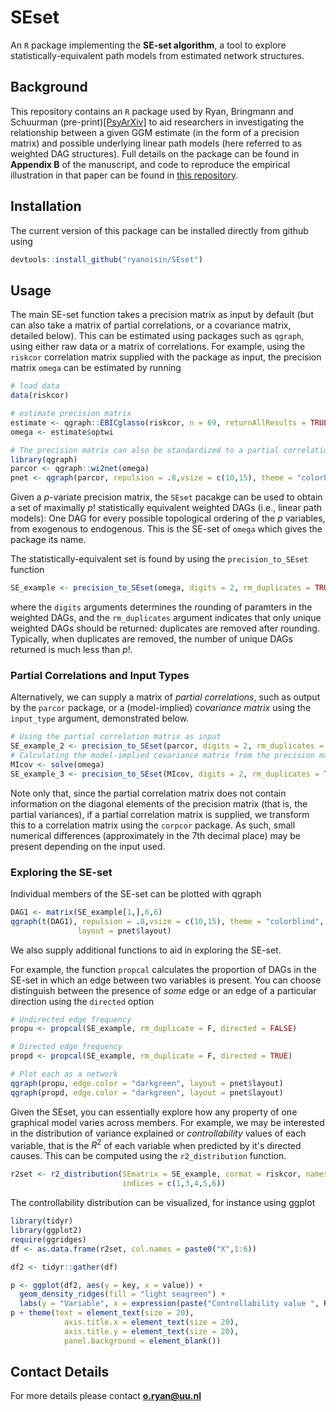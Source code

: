 
# SEset
An `R` package implementing the **SE-set algorithm**, a tool to explore statistically-equivalent path models from estimated network structures.

## Background
This repository contains an `R` package used by Ryan, Bringmann and Schuurman (pre-print)[[PsyArXiv]](https://psyarxiv.com/ryg69/) to aid researchers in 
investigating the relationship between a given GGM estimate (in the form of a precision matrix) and possible underlying linear path models 
(here referred to as weighted DAG structures). Full details on the package can be found in **Appendix B** of the manuscript, and code to reproduce the empirical illustration in that paper can be found in [this repository](https://github.com/ryanoisin/CausalHypotheses).

## Installation
The current version of this package can be installed directly from github using
```r
devtools::install_github("ryanoisin/SEset")
```

## Usage
The main SE-set function takes a precision matrix as input by default (but can also take a matrix of partial correlations, or a covariance matrix, detailed below). This can be estimated using packages such as `qgraph`, using either raw data or a matrix of correlations. For example, using the `riskcor` correlation matrix supplied with the package as input, the precision matrix `omega` can be estimated by running
```r
# load data
data(riskcor)

# estimate precision matrix
estimate <- qgraph::EBICglasso(riskcor, n = 69, returnAllResults = TRUE)
omega <- estimate$optwi

# The precision matrix can also be standardized to a partial correlation matrix, and plotted as a network
library(qgraph)
parcor <- qgraph::wi2net(omega)
pnet <- qgraph(parcor, repulsion = .8,vsize = c(10,15), theme = "colorblind", fade = F)
```

Given a $p$-variate precision matrix, the `SEset` pacakge can be used to obtain a set of maximally $p!$ statistically equivalent weighted DAGs (i.e., linear path models): One DAG for every possible topological ordering of the $p$ variables, from exogenous to endogenous. This is the SE-set of `omega` which gives the package its name.

The statistically-equivalent set is found by using the `precision_to_SEset` function

```r
SE_example <- precision_to_SEset(omega, digits = 2, rm_duplicates = TRUE)

```
where the `digits` arguments determines the rounding of paramters in the weighted DAGs, and the `rm_duplicates` argument indicates that only unique weighted DAGs should be returned: duplicates are removed after rounding. Typically, when duplicates are removed, the number of unique DAGs returned is much less than $p!$.

### Partial Correlations and Input Types
Alternatively, we can supply a matrix of *partial correlations*, such as output by the `parcor` package, or a (model-implied) *covariance matrix* using the `input_type` argument, demonstrated below.

```r
# Using the partial correlation matrix as input
SE_example_2 <- precision_to_SEset(parcor, digits = 2, rm_duplicates = TRUE, input_type = "parcor")
# Calculating the model-implied covariance matrix from the precision matrix
MIcov <- solve(omega)
SE_example_3 <- precision_to_SEset(MIcov, digits = 2, rm_duplicates = TRUE, input_type = "MIcov")

```
Note only that, since the partial correlation matrix does not contain information on the diagonal elements of the precision matrix (that is, the partial variances), if a partial correlation matrix is supplied, we transform this to a correlation matrix using the `corpcor` package. As such, small numerical differences (approximately in the 7th decimal place) may be present depending on the input used. 


### Exploring the SE-set

Individual members of the SE-set can be plotted with qgraph

```r
DAG1 <- matrix(SE_example[1,],6,6)
qgraph(t(DAG1), repulsion = .8,vsize = c(10,15), theme = "colorblind", fade = F,
               layout = pnet$layout)

```
We also supply additional functions to aid in exploring the SE-set. 

For example, the function `propcal` calculates the proportion of DAGs in the SE-set in which an edge between two variables is present. You can choose distinguish between the presence of *some* edge or an edge of a particular direction using the `directed` option

```r
# Undirected edge frequency 
propu <- propcal(SE_example, rm_duplicate = F, directed = FALSE)

# Directed edge frequency
propd <- propcal(SE_example, rm_duplicate = F, directed = TRUE)

# Plot each as a network
qgraph(propu, edge.color = "darkgreen", layout = pnet$layout)
qgraph(propd, edge.color = "darkgreen", layout = pnet$layout)
```

Given the SEset, you can essentially explore how any property of one graphical model varies across members. For example, we may be interested in the distribution of variance explained or *controllability* values of each variable, that is the $R^2$ of each variable when predicted by it's directed causes. This can be computed using the `r2_distribution` function.

```r
r2set <- r2_distribution(SEmatrix = SE_example, cormat = riskcor, names = NULL,
                         indices = c(1,3,4,5,6))
```

The controllability distribution can be visualized, for instance using ggplot
```r 
library(tidyr)
library(ggplot2)
require(ggridges)
df <- as.data.frame(r2set, col.names = paste0("X",1:6))

df2 <- tidyr::gather(df)

p <- ggplot(df2, aes(y = key, x = value)) + 
  geom_density_ridges(fill = "light seagreen") + 
  labs(y = "Variable", x = expression(paste("Controllability value ", R^2)))
p + theme(text = element_text(size = 20), 
            axis.title.x = element_text(size = 20),
            axis.title.y = element_text(size = 20), 
            panel.background = element_blank())


```

## Contact Details

For more details please contact **o.ryan@uu.nl**
